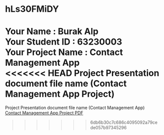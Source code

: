 # hLs30FMiDY

Your Name : Burak Alp
<br>
Your Student ID : 63230003
<br>
Your Project Name : Contact Management App
<br>
<<<<<<< HEAD
Project Presentation document file name (Contact Management App Project)
=======
Project Presentation document file name (Contact Management App)
<br>
[Contact Management App Project PDF](https://github.com/Medipol-OOP/hLs30FMiDY/blob/main/Contact-Management-App-Project.pdf)
>>>>>>> 6db6b30c7c686c4095092a79cede057b97345296
